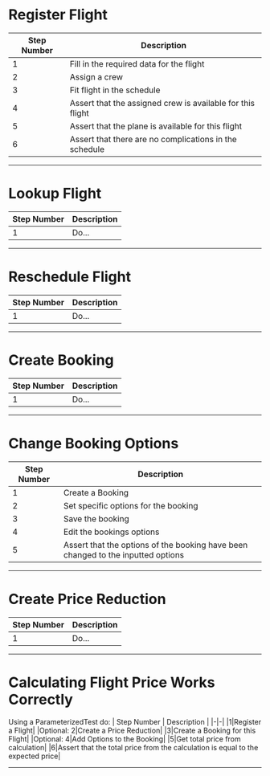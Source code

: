 # Register Flight
| Step Number | Description |
|-|-|
|1|Fill in the required data for the flight|
|2|Assign a crew|
|3|Fit flight in the schedule|
|4|Assert that the assigned crew is available for this flight|
|5|Assert that the plane is available for this flight|
|6|Assert that there are no complications in the schedule|

---

# Lookup Flight
| Step Number | Description |
|-|-|
|1|Do...|

---

# Reschedule Flight
| Step Number | Description |
|-|-|
|1|Do...|

---

# Create Booking
| Step Number | Description |
|-|-|
|1|Do...|

---

# Change Booking Options
| Step Number | Description |
|-|-|
|1|Create a Booking|
|2|Set specific options for the booking|
|3|Save the booking|
|4|Edit the bookings options|
|5|Assert that the options of the booking have been changed to the inputted options|

---

# Create Price Reduction
| Step Number | Description |
|-|-|
|1|Do...|

---

# Calculating Flight Price Works Correctly
Using a ParameterizedTest do:
| Step Number | Description |
|-|-|
|1|Register a Flight|
|Optional: 2|Create a Price Reduction|
|3|Create a Booking for this Flight|
|Optional: 4|Add Options to the Booking|
|5|Get total price from calculation|
|6|Assert that the total price from the calculation is equal to the expected price|

---

